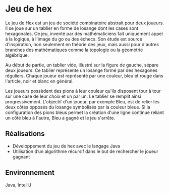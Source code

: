 # Jeu de hex

Le jeu de Hex est un jeu de société combinatoire abstrait pour deux joueurs. Il se joue sur un tablier en forme de losange dont les cases sont hexagonales. Ce jeu, inventé par des mathématiciens fait uniquement appel à la logique, à l'image du go ou des échecs. Son étude est source d'inspiration, non seulement en théorie des jeux, mais aussi pour d'autres branches des mathématiques comme la topologie ou la géométrie algébrique.

Au début de partie, un tablier vide, illustré sur la figure de gauche, sépare deux joueurs. Ce tablier représente un losange formé par des hexagones réguliers. Chaque joueur est représenté par une couleur, bleu et rouge dans l'article, noir et blanc en général.

Les joueurs possèdent des pions à leur couleur qu'ils disposent tour à tour sur une case de leur choix et un par un. Le tablier se remplit ainsi progressivement. L'objectif d'un joueur, par exemple Bleu, est de relier les deux côtés opposés du losange symbolisés par la couleur bleue. Si la configuration des pions bleus permet la création d'une ligne continue reliant un côté bleu à l'autre, Bleu a gagné et le jeu s'arrête.

## Réalisations

*	Développement du jeu de hex avec le langage Java
*	Utilisation d’un algorithme récursif dans le but de rechercher le joueur gagnant

## Environnement

Java, IntelliJ
